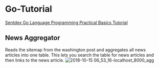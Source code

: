 # Go-Tutorial
[Sentdex Go Language Programming Practical Basics Tutorial](https://www.youtube.com/watch?v=G3PvTWRIhZA&list=PLQVvvaa0QuDeF3hP0wQoSxpkqgRcgxMqX)

## News Aggregator
Reads the sitemap from the washington post and aggregates all news articles into one table.  This lets you search the table for news articles and then links to the news article. 
![2018-10-15 06_53_16-localhost_8000_agg](https://user-images.githubusercontent.com/3743560/46947233-2f06d600-d048-11e8-95fb-7fd4eaf4d109.png)

